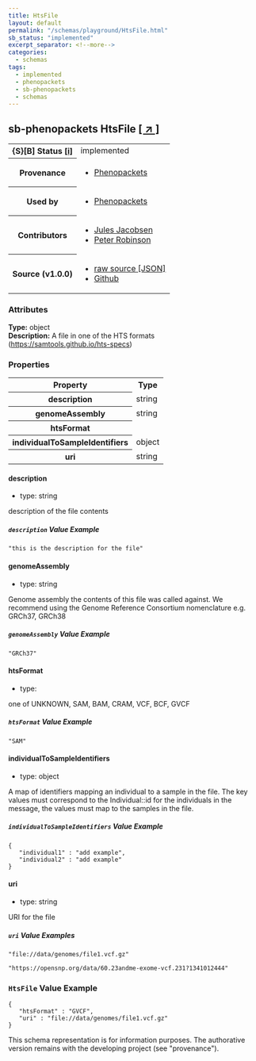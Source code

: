 ```yaml
---
title: HtsFile
layout: default
permalink: "/schemas/playground/HtsFile.html"
sb_status: "implemented"
excerpt_separator: <!--more-->
categories:
  - schemas
tags:
  - implemented
  - phenopackets
  - sb-phenopackets
  - schemas
---
```


<div id="schema-header-title">
  <h2><span id="schema-header-title-project">sb-phenopackets</span> HtsFile <a href="https://github.com/ga4gh-schemablocks/sb-phenopackets" target="_BLANK">[ &nearr; ]</a></h2>
</div>

<table id="schema-header-table">
<tr>
<th>{S}[B] Status <a href="https://schemablocks.org/about/sb-status-levels.html">[i]</a></th>
<td><div id="schema-header-status">implemented</div></td>
</tr>
<tr><th>Provenance</th><td><ul>
<li><a href="https://github.com/phenopackets/phenopacket-schema/blob/master/docs/file.rst">Phenopackets</a></li>
</ul></td></tr>
<tr><th>Used by</th><td><ul>
<li><a href="https://github.com/phenopackets/phenopacket-schema/blob/master/docs/file.rst">Phenopackets</a></li>
</ul></td></tr>


<!--more-->
<tr><th>Contributors</th><td><ul>
<li><a href="https://orcid.org/0000-0002-3265-15918">Jules Jacobsen</a></li>
<li><a href="https://orcid.org/0000-0002-0736-91998">Peter Robinson</a></li>
</ul></td></tr>
<tr><th>Source (v1.0.0)</th><td><ul>
<li><a href="current/HtsFile.json" target="_BLANK">raw source [JSON]</a></li>
<li><a href="https://github.com/ga4gh-schemablocks/sb-phenopackets/blob/master/schemas/HtsFile.yaml" target="_BLANK">Github</a></li>
</ul></td></tr>
</table>

<div id="schema-attributes-title"><h3>Attributes</h3></div>

  
__Type:__ object  
__Description:__ A file in one of the HTS formats (https://samtools.github.io/hts-specs)

### Properties

<table id="schema-properties-table">
<tr><th>Property</th><th>Type</th></tr>
<tr><th>description</th><td>string</td></tr>
<tr><th>genomeAssembly</th><td>string</td></tr>
<tr><th>htsFormat</th><td></td></tr>
<tr><th>individualToSampleIdentifiers</th><td>object</td></tr>
<tr><th>uri</th><td>string</td></tr>
</table>


#### description

* type: string

description of the file contents


##### `description` Value Example  

```
"this is the description for the file"
```

#### genomeAssembly

* type: string

Genome assembly the contents of this file was called against. We recommend using the Genome Reference Consortium
nomenclature e.g. GRCh37, GRCh38


##### `genomeAssembly` Value Example  

```
"GRCh37"
```

#### htsFormat

* type: 

one of UNKNOWN, SAM, BAM, CRAM, VCF, BCF, GVCF


##### `htsFormat` Value Example  

```
"SAM"
```

#### individualToSampleIdentifiers

* type: object

A map of identifiers mapping an individual to a sample in the file. The key values must correspond to the
Individual::id for the individuals in the message, the values must map to the samples in the file.


##### `individualToSampleIdentifiers` Value Example  

```
{
   "individual1" : "add example",
   "individual2" : "add example"
}
```

#### uri

* type: string

URI for the file


##### `uri` Value Examples  

```
"file://data/genomes/file1.vcf.gz"
```
```
"https://opensnp.org/data/60.23andme-exome-vcf.231?1341012444"
```


### `HtsFile` Value Example  

```
{
   "htsFormat" : "GVCF",
   "uri" : "file://data/genomes/file1.vcf.gz"
}
```
<div id="schema-footer"> This schema representation is for information purposes. The authorative  version remains with the developing project (see "provenance"). </div>


